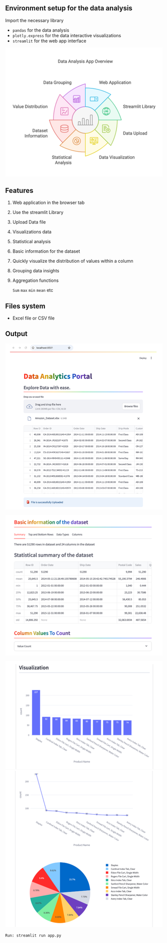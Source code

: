 ## Environment setup for the data analysis
 
Import the necessary library

- `pandas` for the data analysis
- `plotly.express` for the data interactive visualizations
- `streamlit` for the web app interface

![images](Utilities/img.png)


## Features

1. Web application in the browser tab
2. Use the streamlit Library 
3. Upload Data file 
4. Visualizations data
5. Statistical analysis
6. Basic information for the dataset
7. Quickly visualize the distribution of values within a column
8. Grouping data insights
9. Aggregation functions

    `Sum` `max` `min` `mean` etc

## Files system
- Excel file or CSV file 

## Output

![img](Utilities/img1.png)

![img.png](Utilities/img2.png)

![img.png](Utilities/img3.png)
![img.png](Utilities/img4.png)


`Run: streamlit run app.py`
